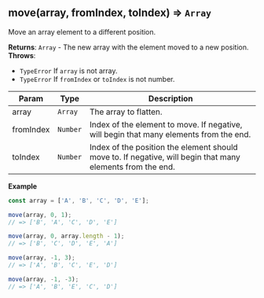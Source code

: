 <a name="flatten"></a>

## move(array, fromIndex, toIndex) ⇒ <code>Array</code>
Move an array element to a different position.

**Returns**: <code>Array</code> - The new array with the element moved to a new position.  
**Throws**:

- <code>TypeError</code> If `array` is not array.
- <code>TypeError</code> If `fromIndex` or `toIndex` is not number.


| Param | Type | Description |
| --- | --- | --- |
| array | <code>Array</code> | The array to flatten. |
| fromIndex | <code>Number</code> | Index of the element to move. If negative, will begin that many elements from the end. |
| toIndex | <code>Number</code> | Index of the position the element should move to. If negative, will begin that many elements from the end. |

**Example**  
```js
const array = ['A', 'B', 'C', 'D', 'E'];

move(array, 0, 1);
// => ['B', 'A', 'C', 'D', 'E']

move(array, 0, array.length - 1);
// => ['B', 'C', 'D', 'E', 'A']

move(array, -1, 3);
// => ['A', 'B', 'C', 'E', 'D']

move(array, -1, -3);
// => ['A', 'B', 'E', 'C', 'D']
```
